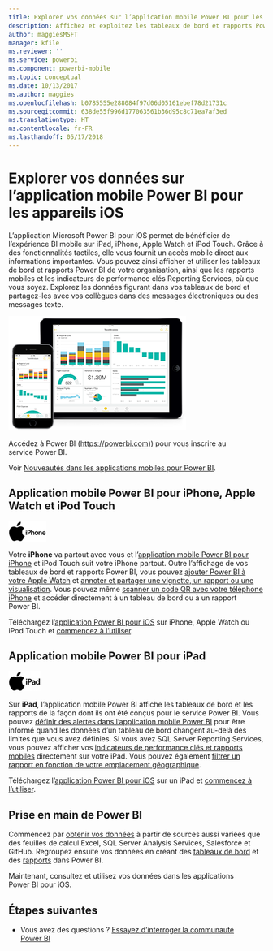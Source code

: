 ```yaml
---
title: Explorer vos données sur l’application mobile Power BI pour les appareils iOS
description: Affichez et exploitez les tableaux de bord et rapports Power BI, ainsi que les rapports mobiles et les indicateurs de performance clés Reporting Services sur votre iPad, iPhone, Apple Watch et iPod Touch.
author: maggiesMSFT
manager: kfile
ms.reviewer: ''
ms.service: powerbi
ms.component: powerbi-mobile
ms.topic: conceptual
ms.date: 10/13/2017
ms.author: maggies
ms.openlocfilehash: b0785555e288084f97d06d05161ebef78d21731c
ms.sourcegitcommit: 638de55f996d177063561b36d95c8c71ea7af3ed
ms.translationtype: HT
ms.contentlocale: fr-FR
ms.lasthandoff: 05/17/2018
---
```

# <a name="explore-your-data-on-the-power-bi-mobile-app-for-ios-devices"></a>Explorer vos données sur l’application mobile Power BI pour les appareils iOS
L’application Microsoft Power BI pour iOS permet de bénéficier de l’expérience BI mobile sur iPad, iPhone, Apple Watch et iPod Touch. Grâce à des fonctionnalités tactiles, elle vous fournit un accès mobile direct aux informations importantes. Vous pouvez ainsi afficher et utiliser les tableaux de bord et rapports Power BI de votre organisation, ainsi que les rapports mobiles et les indicateurs de performance clés Reporting Services, où que vous soyez. Explorez les données figurant dans vos tableaux de bord et partagez-les avec vos collègues dans des messages électroniques ou des messages texte.

![iPhone et iPad](media/mobile-ios-ipad-iphone-apps/pbi_ipad_iphonedevices.png)

Accédez à Power BI (https://powerbi.com)) pour vous inscrire au service Power BI.

Voir [Nouveautés dans les applications mobiles pour Power BI](mobile-whats-new-in-the-mobile-apps.md).

## <a name="power-bi-mobile-app-for-iphone-apple-watch-and-ipod-touch"></a>Application mobile Power BI pour iPhone, Apple Watch et iPod Touch
![Logo de l’iPhone](media/mobile-ios-ipad-iphone-apps/iphone-logo-40-px.png)

Votre **iPhone** va partout avec vous et l’[application mobile Power BI pour iPhone](mobile-ipad-app-get-started.md) et iPod Touch suit votre iPhone partout. Outre l’affichage de vos tableaux de bord et rapports Power BI, vous pouvez [ajouter Power BI à votre Apple Watch](mobile-apple-watch.md) et [annoter et partager une vignette, un rapport ou une visualisation](mobile-annotate-and-share-a-tile-from-the-mobile-apps.md). Vous pouvez même [scanner un code QR avec votre téléphone iPhone](mobile-apps-qr-code.md) et accéder directement à un tableau de bord ou à un rapport Power BI.

Téléchargez l’[application Power BI pour iOS](http://go.microsoft.com/fwlink/?LinkId=522062) sur iPhone, Apple Watch ou iPod Touch et [commencez à l’utiliser](mobile-iphone-app-get-started.md).

## <a name="power-bi-mobile-app-for-ipad"></a>Application mobile Power BI pour iPad
![Logo de l’iPad](media/mobile-ios-ipad-iphone-apps/ipad-logo-40-px.png)

Sur **iPad**, l’application mobile Power BI affiche les tableaux de bord et les rapports de la façon dont ils ont été conçus pour le service Power BI. Vous pouvez [définir des alertes dans l’application mobile Power BI](mobile-set-data-alerts-in-the-mobile-apps.md) pour être informé quand les données d’un tableau de bord changent au-delà des limites que vous avez définies. Si vous avez SQL Server Reporting Services, vous pouvez afficher vos [indicateurs de performance clés et rapports mobiles](mobile-app-ssrs-kpis-mobile-on-premises-reports.md) directement sur votre iPad. Vous pouvez également [filtrer un rapport en fonction de votre emplacement géographique](mobile-apps-geographic-filtering.md).  

Téléchargez l’[application Power BI pour iOS](http://go.microsoft.com/fwlink/?LinkId=522062) sur un iPad et [commencez à l’utiliser](mobile-ipad-app-get-started.md).

## <a name="get-started-with-power-bi"></a>Prise en main de Power BI
Commencez par [obtenir vos données](service-get-data.md) à partir de sources aussi variées que des feuilles de calcul Excel, SQL Server Analysis Services, Salesforce et GitHub. Regroupez ensuite vos données en créant des [tableaux de bord](service-dashboards.md) et des [rapports](service-reports.md) dans Power BI.

Maintenant, consultez et utilisez vos données dans les applications Power BI pour iOS.

## <a name="next-steps"></a>Étapes suivantes
* Vous avez des questions ? [Essayez d’interroger la communauté Power BI](http://community.powerbi.com/)

